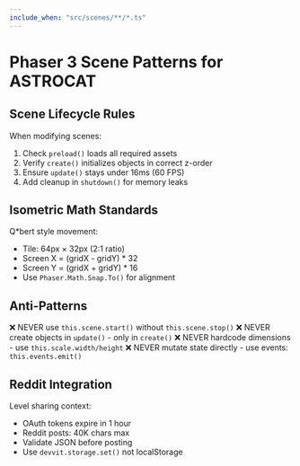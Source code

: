 ```yaml
---
include_when: "src/scenes/**/*.ts"
---
```


# Phaser 3 Scene Patterns for ASTROCAT

## Scene Lifecycle Rules

When modifying scenes:
1. Check `preload()` loads all required assets
2. Verify `create()` initializes objects in correct z-order
3. Ensure `update()` stays under 16ms (60 FPS)
4. Add cleanup in `shutdown()` for memory leaks

## Isometric Math Standards

Q*bert style movement:
- Tile: 64px × 32px (2:1 ratio)
- Screen X = (gridX - gridY) * 32
- Screen Y = (gridX + gridY) * 16
- Use `Phaser.Math.Snap.To()` for alignment

## Anti-Patterns

❌ NEVER use `this.scene.start()` without `this.scene.stop()`
❌ NEVER create objects in `update()` - only in `create()`
❌ NEVER hardcode dimensions - use `this.scale.width/height`
❌ NEVER mutate state directly - use events: `this.events.emit()`

## Reddit Integration

Level sharing context:
- OAuth tokens expire in 1 hour
- Reddit posts: 40K chars max
- Validate JSON before posting
- Use `devvit.storage.set()` not localStorage
